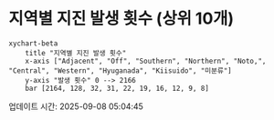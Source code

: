 # 지역별 지진 발생 횟수 (상위 10개)

```mermaid
xychart-beta
    title "지역별 지진 발생 횟수"
    x-axis ["Adjacent", "Off", "Southern", "Northern", "Noto,", "Central", "Western", "Hyuganada", "Kiisuido", "미분류"]
    y-axis "발생 횟수" 0 --> 2166
    bar [2164, 128, 32, 31, 22, 19, 16, 12, 9, 8]
```

업데이트 시간: 2025-09-08 05:04:45
